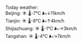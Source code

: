 Today weather:  
Beijing: ☀️   🌡️-7°C 🌬️↓11km/h  
Tianjin: ☀️   🌡️-8°C 🌬️↑4km/h  
Shijiazhuang: ☀️   🌡️-1°C 🌬️→3km/h  
Tangshan: ☀️   🌡️-4°C 🌬️↘7km/h  
